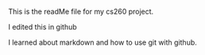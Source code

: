 This is the readMe file for my cs260 project. 

I edited this in github

I learned about markdown and how to use git with github.